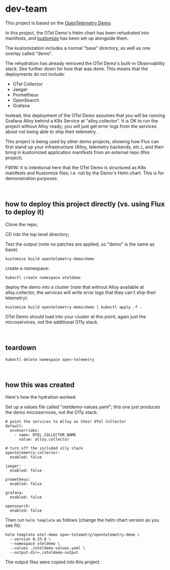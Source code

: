 # dev-team

This project is based on the [OpenTelemetry Demo](https://opentelemetry.io/docs/demo/architecture/).

In this project, the OTel Demo's Helm chart has been rehydrated into manifests, and [kustomize](https://github.com/kubernetes-sigs/kustomize) has been set up alongside them.

The kustomization includes a normal "base" directory, as well as one overlay called "demo".

The rehydration has already removed the OTel Demo's built-in Observability stack. See further down for how that was done. This means that the deployments do not include:
- OTel Collector
- Jaeger
- Prometheus
- OpenSearch
- Grafana

Instead, this deployment of the OTel Demo assumes that you will be running Grafana Alloy behind a K8s Service at "alloy.collector". It is OK to run the project without Alloy ready; you will just get error logs from the services about not being able to ship their telemetry.

This project is being used by other demo projects, showing how Flux can first stand up your infrastructure (Alloy, telemetry backends, etc.), and then bring in kustomized application manifests from an external repo (this project).

FWIW: It is intentional here that the OTel Demo is structured as K8s manifests and Kustomize files; i.e. not by the Demo's Helm chart. This is for demonstration purposes.


<br>

## how to deploy this project directly (vs. using Flux to deploy it)

Clone the repo;

CD into the top level directory;

Test the output (note no patches are applied, so "demo" is the same as base):
```
kustomize build opentelemetry-demo/demo
```

create a namespace:
```
kubectl create namespace oteldemo
```

deploy the demo into a cluster (note that without Alloy available at alloy.collector, the services will write error logs that they can't ship their telemetry):
```
kustomize build opentelemetry-demo/demo | kubectl apply -f -
```

OTel Demo should load into your cluster at this point; again just the microservices, not the additional O11y stack.

<br>

## teardown 
```
kubectl delete namespace open-telemetry
```


<br>

## how this was created

Here's how the hydration worked:

Set up a values file called "oteldemo-values.yaml"; this one just produces the demo microservices, not the O11y stack:

```
# point the services to Alloy as their OTel Collector
default:
  envOverrides:
    - name: OTEL_COLLECTOR_NAME
      value: alloy.collector

# turn off the included olly stack
opentelemetry-collector:
  enabled: false

jaeger:
  enabled: false

prometheus:
  enabled: false

grafana:
  enabled: false

opensearch:
  enabled: false
```

Then run `helm template` as follows (change the helm chart version as you see fit):

```
helm template otel-demo open-telemetry/opentelemetry-demo \
  --version 0.33.8 \
  --namespace oteldemo \
  --values ./oteldemo-values.yaml \
  --output-dir=./oteldemo-output
```

The output files were copied into this project.
